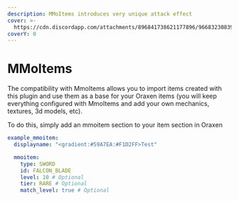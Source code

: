 ```yaml
---
description: MMoItems introduces very unique attack effect
cover: >-
  https://cdn.discordapp.com/attachments/896841738621177896/966832308395049000/unknown.png
coverY: 0
---
```


# MMoItems

The compatibility with MmoItems allows you to import items created with this plugin and use them as a base for your Oraxen items (you will keep everything configured with MmoItems and add your own mechanics, textures, 3d models, etc).

To do this, simply add an mmoitem section to your item section in Oraxen

```yaml
example_mmoitem:
  displayname: "<gradient:#59A7EA:#F1D2FF>Test"

  mmoitem:
    type: SWORD
    id: FALCON_BLADE
    level: 10 # Optional
    tier: RARE # Optional
    match_level: true # Optional
```
